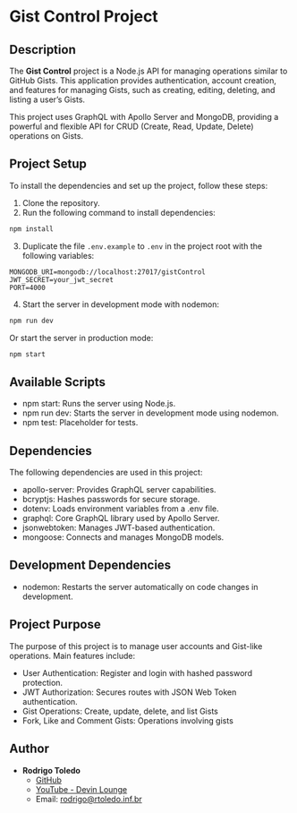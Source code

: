 # Gist Control Project

## Description

The **Gist Control** project is a Node.js API for managing operations similar to GitHub Gists. This application provides authentication, account creation, and features for managing Gists, such as creating, editing, deleting, and listing a user’s Gists.

This project uses GraphQL with Apollo Server and MongoDB, providing a powerful and flexible API for CRUD (Create, Read, Update, Delete) operations on Gists.

## Project Setup

To install the dependencies and set up the project, follow these steps:

1. Clone the repository.
2. Run the following command to install dependencies:

```bash
npm install
```

3. Duplicate the file `.env.example` to `.env` in the project root with the following variables:

```env
MONGODB_URI=mongodb://localhost:27017/gistControl
JWT_SECRET=your_jwt_secret
PORT=4000
```

4. Start the server in development mode with nodemon:

```bash
npm run dev
```

Or start the server in production mode:

```bash
npm start
```

## Available Scripts

- npm start: Runs the server using Node.js.
- npm run dev: Starts the server in development mode using nodemon.
- npm test: Placeholder for tests.

## Dependencies

The following dependencies are used in this project:

- apollo-server: Provides GraphQL server capabilities.
- bcryptjs: Hashes passwords for secure storage.
- dotenv: Loads environment variables from a .env file.
- graphql: Core GraphQL library used by Apollo Server.
- jsonwebtoken: Manages JWT-based authentication.
- mongoose: Connects and manages MongoDB models.

## Development Dependencies

- nodemon: Restarts the server automatically on code changes in development.

## Project Purpose

The purpose of this project is to manage user accounts and Gist-like operations. Main features include:

- User Authentication: Register and login with hashed password protection.
- JWT Authorization: Secures routes with JSON Web Token authentication.
- Gist Operations: Create, update, delete, and list Gists
- Fork, Like and Comment Gists: Operations involving gists

## Author

- **Rodrigo Toledo**
  - [GitHub](https://github.com.br/rodrigotoledo)
  - [YouTube - Devin Lounge](https://www.youtube.com/@devinlounge)
  - Email: [rodrigo@rtoledo.inf.br](mailto:rodrigo@rtoledo.inf.br)